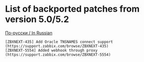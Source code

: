 # List of backported patches from version 5.0/5.2

[По-русски / In Russian](PATCHLIST.ru.md)

~~~~
[ZBXNEXT-435] Add Oracle TNSNAMES connect support (https://support.zabbix.com/browse/ZBXNEXT-435)
[ZBXNEXT-5554] Added webhook through proxy (https://support.zabbix.com/browse/ZBXNEXT-5554)
~~~~
